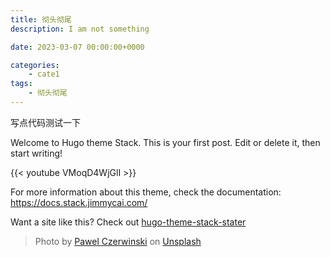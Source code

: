 ```yaml
---
title: 彻头彻尾
description: I am not something

date: 2023-03-07 00:00:00+0000

categories:
    - cate1
tags:
    - 彻头彻尾
---
```


写点代码测试一下

Welcome to Hugo theme Stack. This is your first post. Edit or delete it, then start writing!


{{< youtube VMoqD4WjGlI >}}

For more information about this theme, check the documentation: https://docs.stack.jimmycai.com/

Want a site like this? Check out [hugo-theme-stack-stater](https://github.com/CaiJimmy/hugo-theme-stack-starter)

> Photo by [Pawel Czerwinski](https://unsplash.com/@pawel_czerwinski) on [Unsplash](https://unsplash.com/)